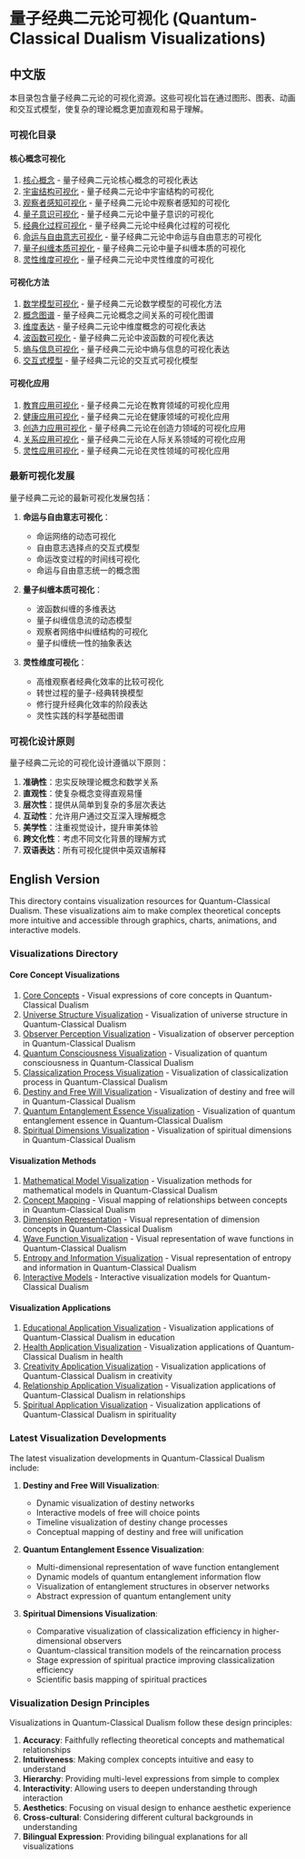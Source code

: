 # 量子经典二元论可视化 (Quantum-Classical Dualism Visualizations)

## 中文版

本目录包含量子经典二元论的可视化资源。这些可视化旨在通过图形、图表、动画和交互式模型，使复杂的理论概念更加直观和易于理解。

### 可视化目录

#### 核心概念可视化

1. [核心概念](core_concepts.md) - 量子经典二元论核心概念的可视化表达
2. [宇宙结构可视化](universe_structure_visualization.md) - 量子经典二元论中宇宙结构的可视化
3. [观察者感知可视化](observer_perception_visualization.md) - 量子经典二元论中观察者感知的可视化
4. [量子意识可视化](quantum_consciousness_visualization.md) - 量子经典二元论中量子意识的可视化
5. [经典化过程可视化](classicalization_process_visualization.md) - 量子经典二元论中经典化过程的可视化
6. [命运与自由意志可视化](destiny_free_will_visualization.md) - 量子经典二元论中命运与自由意志的可视化
7. [量子纠缠本质可视化](quantum_entanglement_essence_visualization.md) - 量子经典二元论中量子纠缠本质的可视化
8. [灵性维度可视化](spiritual_dimensions_visualization.md) - 量子经典二元论中灵性维度的可视化

#### 可视化方法

1. [数学模型可视化](mathematical_model_visualization.md) - 量子经典二元论数学模型的可视化方法
2. [概念图谱](concept_mapping.md) - 量子经典二元论概念之间关系的可视化图谱
3. [维度表达](dimension_representation.md) - 量子经典二元论中维度概念的可视化表达
4. [波函数可视化](wave_function_visualization.md) - 量子经典二元论中波函数的可视化表达
5. [熵与信息可视化](entropy_information_visualization.md) - 量子经典二元论中熵与信息的可视化表达
6. [交互式模型](interactive_models.md) - 量子经典二元论的交互式可视化模型

#### 可视化应用

1. [教育应用可视化](educational_application_visualization.md) - 量子经典二元论在教育领域的可视化应用
2. [健康应用可视化](health_application_visualization.md) - 量子经典二元论在健康领域的可视化应用
3. [创造力应用可视化](creativity_application_visualization.md) - 量子经典二元论在创造力领域的可视化应用
4. [关系应用可视化](relationship_application_visualization.md) - 量子经典二元论在人际关系领域的可视化应用
5. [灵性应用可视化](spiritual_application_visualization.md) - 量子经典二元论在灵性领域的可视化应用

### 最新可视化发展

量子经典二元论的最新可视化发展包括：

1. **命运与自由意志可视化**：
   - 命运网络的动态可视化
   - 自由意志选择点的交互式模型
   - 命运改变过程的时间线可视化
   - 命运与自由意志统一的概念图

2. **量子纠缠本质可视化**：
   - 波函数纠缠的多维表达
   - 量子纠缠信息流的动态模型
   - 观察者网络中纠缠结构的可视化
   - 量子纠缠统一性的抽象表达

3. **灵性维度可视化**：
   - 高维观察者经典化效率的比较可视化
   - 转世过程的量子-经典转换模型
   - 修行提升经典化效率的阶段表达
   - 灵性实践的科学基础图谱

### 可视化设计原则

量子经典二元论的可视化设计遵循以下原则：

1. **准确性**：忠实反映理论概念和数学关系
2. **直观性**：使复杂概念变得直观易懂
3. **层次性**：提供从简单到复杂的多层次表达
4. **互动性**：允许用户通过交互深入理解概念
5. **美学性**：注重视觉设计，提升审美体验
6. **跨文化性**：考虑不同文化背景的理解方式
7. **双语表达**：所有可视化提供中英双语解释

## English Version

This directory contains visualization resources for Quantum-Classical Dualism. These visualizations aim to make complex theoretical concepts more intuitive and accessible through graphics, charts, animations, and interactive models.

### Visualizations Directory

#### Core Concept Visualizations

1. [Core Concepts](core_concepts.md) - Visual expressions of core concepts in Quantum-Classical Dualism
2. [Universe Structure Visualization](universe_structure_visualization.md) - Visualization of universe structure in Quantum-Classical Dualism
3. [Observer Perception Visualization](observer_perception_visualization.md) - Visualization of observer perception in Quantum-Classical Dualism
4. [Quantum Consciousness Visualization](quantum_consciousness_visualization.md) - Visualization of quantum consciousness in Quantum-Classical Dualism
5. [Classicalization Process Visualization](classicalization_process_visualization.md) - Visualization of classicalization process in Quantum-Classical Dualism
6. [Destiny and Free Will Visualization](destiny_free_will_visualization.md) - Visualization of destiny and free will in Quantum-Classical Dualism
7. [Quantum Entanglement Essence Visualization](quantum_entanglement_essence_visualization.md) - Visualization of quantum entanglement essence in Quantum-Classical Dualism
8. [Spiritual Dimensions Visualization](spiritual_dimensions_visualization.md) - Visualization of spiritual dimensions in Quantum-Classical Dualism

#### Visualization Methods

1. [Mathematical Model Visualization](mathematical_model_visualization.md) - Visualization methods for mathematical models in Quantum-Classical Dualism
2. [Concept Mapping](concept_mapping.md) - Visual mapping of relationships between concepts in Quantum-Classical Dualism
3. [Dimension Representation](dimension_representation.md) - Visual representation of dimension concepts in Quantum-Classical Dualism
4. [Wave Function Visualization](wave_function_visualization.md) - Visual representation of wave functions in Quantum-Classical Dualism
5. [Entropy and Information Visualization](entropy_information_visualization.md) - Visual representation of entropy and information in Quantum-Classical Dualism
6. [Interactive Models](interactive_models.md) - Interactive visualization models for Quantum-Classical Dualism

#### Visualization Applications

1. [Educational Application Visualization](educational_application_visualization.md) - Visualization applications of Quantum-Classical Dualism in education
2. [Health Application Visualization](health_application_visualization.md) - Visualization applications of Quantum-Classical Dualism in health
3. [Creativity Application Visualization](creativity_application_visualization.md) - Visualization applications of Quantum-Classical Dualism in creativity
4. [Relationship Application Visualization](relationship_application_visualization.md) - Visualization applications of Quantum-Classical Dualism in relationships
5. [Spiritual Application Visualization](spiritual_application_visualization.md) - Visualization applications of Quantum-Classical Dualism in spirituality

### Latest Visualization Developments

The latest visualization developments in Quantum-Classical Dualism include:

1. **Destiny and Free Will Visualization**:
   - Dynamic visualization of destiny networks
   - Interactive models of free will choice points
   - Timeline visualization of destiny change processes
   - Conceptual mapping of destiny and free will unification

2. **Quantum Entanglement Essence Visualization**:
   - Multi-dimensional representation of wave function entanglement
   - Dynamic models of quantum entanglement information flow
   - Visualization of entanglement structures in observer networks
   - Abstract expression of quantum entanglement unity

3. **Spiritual Dimensions Visualization**:
   - Comparative visualization of classicalization efficiency in higher-dimensional observers
   - Quantum-classical transition models of the reincarnation process
   - Stage expression of spiritual practice improving classicalization efficiency
   - Scientific basis mapping of spiritual practices

### Visualization Design Principles

Visualizations in Quantum-Classical Dualism follow these design principles:

1. **Accuracy**: Faithfully reflecting theoretical concepts and mathematical relationships
2. **Intuitiveness**: Making complex concepts intuitive and easy to understand
3. **Hierarchy**: Providing multi-level expressions from simple to complex
4. **Interactivity**: Allowing users to deepen understanding through interaction
5. **Aesthetics**: Focusing on visual design to enhance aesthetic experience
6. **Cross-cultural**: Considering different cultural backgrounds in understanding
7. **Bilingual Expression**: Providing bilingual explanations for all visualizations 